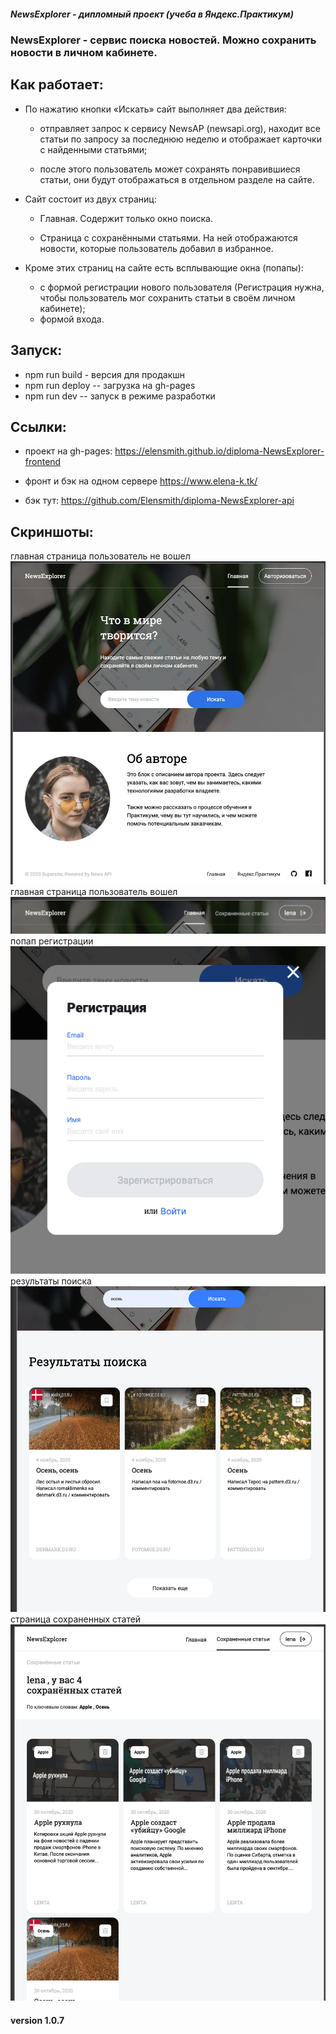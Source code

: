 ##### NewsExplorer - дипломный проект (учеба в Яндекс.Практикум)

### NewsExplorer - сервис поиска новостей. Можно сохранить новости в личном кабинете.

##  Как работает:
- По нажатию кнопки «Искать» сайт выполняет два действия:
  - отправляет запрос к сервису NewsAP (newsapi.org), находит все статьи по запросу за последнюю неделю и отображает карточки с найденными статьями;

  - после этого пользователь может сохранять понравившиеся статьи, они будут отображаться в отдельном разделе на сайте.
- Сайт состоит из двух страниц:

  - Главная. Содержит только окно поиска.

  - Страница с сохранёнными статьями. На ней отображаются новости, которые пользователь добавил в избранное.
- Кроме этих страниц на сайте есть всплывающие окна (попапы):

  - с формой регистрации нового пользователя (Регистрация нужна, чтобы пользователь мог сохранить статьи в своём личном кабинете);
  - формой входа.

## Запуск:

- npm run build - версия для продакшн
- npm run deploy -- загрузка на gh-pages
- npm run dev -- запуск в режиме разработки

## Ссылки:
- проект на gh-pages: https://elensmith.github.io/diploma-NewsExplorer-frontend
- фронт и бэк на одном сервере https://www.elena-k.tk/ 

- бэк тут: https://github.com/Elensmith/diploma-NewsExplorer-api

## Скриншоты:
главная страница пользователь не вошел 
![главная страница пользователь не вошел](https://github.com/Elensmith/diploma-NewsExplorer-frontend/blob/master/src/images/show-main-not-log.png)
главная страница пользователь вошел
![главная страница пользователь вошел](https://github.com/Elensmith/diploma-NewsExplorer-frontend/blob/master/src/images/show-main-logged.png)
попап регистрации
![попап регистрации](https://github.com/Elensmith/diploma-NewsExplorer-frontend/blob/master/src/images/show-main-popup.png)
результаты поиска
![результаты поиска](https://github.com/Elensmith/diploma-NewsExplorer-frontend/blob/master/src/images/show-main-search.png)
страница сохраненных статей
![страница сохраненных статей](https://github.com/Elensmith/diploma-NewsExplorer-frontend/blob/master/src/images/show-saved.png)

#### version 1.0.7
